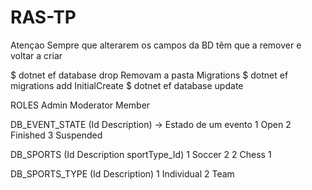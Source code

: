 # RAS-TP

Atençao
Sempre que alterarem os campos da BD têm que a remover e voltar a criar

$ dotnet ef database drop
  Removam a pasta Migrations
$ dotnet ef migrations add InitialCreate
$ dotnet ef database update
   

 ROLES
  Admin
  Moderator
  Member
   
 DB_EVENT_STATE (Id	Description)   -> Estado de um evento
  1	Open
  2	Finished
  3	Suspended
  
 DB_SPORTS (Id	Description	sportType_Id)
  1	Soccer	2
  2	Chess	1
  
 DB_SPORTS_TYPE (Id	Description)
  1	Individual
  2	Team
